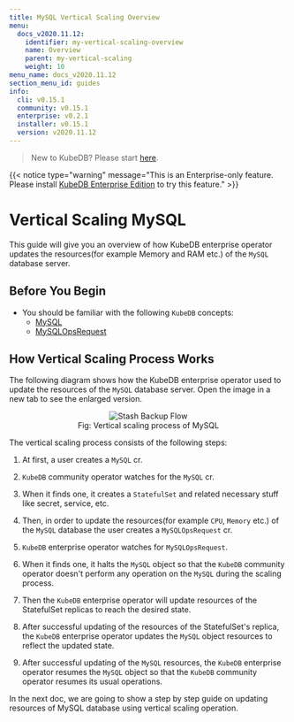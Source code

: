 ```yaml
---
title: MySQL Vertical Scaling Overview
menu:
  docs_v2020.11.12:
    identifier: my-vertical-scaling-overview
    name: Overview
    parent: my-vertical-scaling
    weight: 10
menu_name: docs_v2020.11.12
section_menu_id: guides
info:
  cli: v0.15.1
  community: v0.15.1
  enterprise: v0.2.1
  installer: v0.15.1
  version: v2020.11.12
---
```


> New to KubeDB? Please start [here](/docs/v2020.11.12/README).

{{< notice type="warning" message="This is an Enterprise-only feature. Please install [KubeDB Enterprise Edition](/docs/v2020.11.12/setup/install/enterprise) to try this feature." >}}

# Vertical Scaling MySQL

This guide will give you an overview of how KubeDB enterprise operator updates the resources(for example Memory and RAM etc.) of the `MySQL` database server.

## Before You Begin

- You should be familiar with the following `KubeDB` concepts:
  - [MySQL](/docs/v2020.11.12/guides/mysql/concepts/mysql)
  - [MySQLOpsRequest](/docs/v2020.11.12/guides/mysql/concepts/opsrequest)

## How Vertical Scaling Process Works

The following diagram shows how the KubeDB enterprise operator used to update the resources of the `MySQL` database server. Open the image in a new tab to see the enlarged version.

<figure align="center">
  <img alt="Stash Backup Flow" src="/docs/v2020.11.12/images/day-2-operation/mysql/my-vertical_scaling.png">
<figcaption align="center">Fig: Vertical scaling process of MySQL</figcaption>
</figure>

The vertical scaling process consists of the following steps:

1. At first, a user creates a `MySQL` cr.

2. `KubeDB` community operator watches for the `MySQL` cr.

3. When it finds one, it creates a `StatefulSet` and related necessary stuff like secret, service, etc.

4. Then, in order to update the resources(for example `CPU`, `Memory` etc.) of the `MySQL` database the user creates a `MySQLOpsRequest` cr.

5. `KubeDB` enterprise operator watches for `MySQLOpsRequest`.

6. When it finds one, it halts the `MySQL` object so that the `KubeDB` community operator doesn't perform any operation on the `MySQL` during the scaling process.  

7. Then the `KubeDB` enterprise operator will update resources of the StatefulSet replicas to reach the desired state.

8. After successful updating of the resources of the StatefulSet's replica, the `KubeDB` enterprise operator updates the `MySQL` object resources to reflect the updated state.

9. After successful updating of the `MySQL` resources, the `KubeDB` enterprise operator resumes the `MySQL` object so that the `KubeDB` community operator resumes its usual operations.

In the next doc, we are going to show a step by step guide on updating resources of MySQL database using vertical scaling operation.